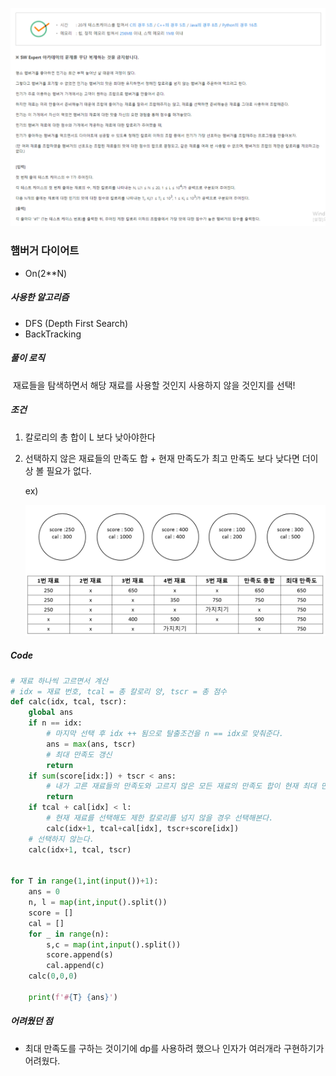 ![image-20201221195151424](./img/image-20201221195151424.png)

### 햄버거 다이어트

- On(2**N)



##### 사용한 알고리즘

- DFS (Depth First Search)
- BackTracking



##### 풀이 로직

​	재료들을 탐색하면서 해당 재료를 사용할 것인지 사용하지 않을 것인지를 선택!



##### 조건

1. 칼로리의 총 합이 L 보다 낮아야한다

2. 선택하지 않은 재료들의 만족도 합 + 현재 만족도가 최고 만족도 보다 낮다면 더이상 볼 필요가 없다.

   ex)

   ![image-20201221190710307](./img/image-20201221190710307.png)



##### Code

```python
# 재료 하나씩 고르면서 계산
# idx = 재료 번호, tcal = 총 칼로리 양, tscr = 총 점수
def calc(idx, tcal, tscr):
    global ans
    if n == idx:
        # 마지막 선택 후 idx ++ 됨으로 탈출조건을 n == idx로 맞춰준다.
        ans = max(ans, tscr)
        # 최대 만족도 갱신
        return
    if sum(score[idx:]) + tscr < ans:
        # 내가 고른 재료들의 만족도와 고르지 않은 모든 재료의 만족도 합이 현재 최대 만족도 보다 작을 때 계산을 진행할 필요가 없다. (가지치기)
        return
    if tcal + cal[idx] < l:
        # 현재 재료를 선택해도 제한 칼로리를 넘지 않을 경우 선택해본다.
        calc(idx+1, tcal+cal[idx], tscr+score[idx])
    # 선택하지 않는다.
    calc(idx+1, tcal, tscr)
    

for T in range(1,int(input())+1):
    ans = 0
    n, l = map(int,input().split())
    score = []
    cal = []
    for _ in range(n):
        s,c = map(int,input().split())
        score.append(s)
        cal.append(c)
    calc(0,0,0)

    print(f'#{T} {ans}')
```



##### 어려웠던 점

- 최대 만족도를 구하는 것이기에 dp를 사용하려 했으나 인자가 여러개라 구현하기가 어려웠다.